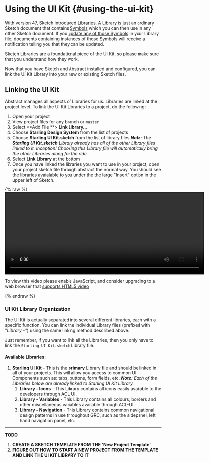 # Using the UI Kit {#using-the-ui-kit}

With version 47, Sketch introduced [Libraries](https://www.sketchapp.com/docs/libraries/). A Library is just an ordinary Sketch document that contains [Symbols](https://www.sketchapp.com/docs/symbols/) which you can then use in any other Sketch document. If you [update any of those Symbols](https://www.sketchapp.com/docs/libraries/library-symbols) in your Library file, documents containing instances of those Symbols will receive a notification telling you that they can be updated.

Sketch Libraries are a foundational piece of the UI Kit, so please make sure that you understand how they work.

Now that you have Sketch and Abstract installed and configured, you can link the UI Kit Library into your new or existing Sketch files.

## Linking the UI Kit

Abstract manages all aspects of Libraries for us. Libraries are linked at the project level. To link the UI Kit Libraries to a project, do the following:

1. Open your project
2. View project files for any branch or `master`
3. Select **Add File **&gt; **Link Library…**
4. Choose **Starling Design System** from the list of projects
5. Choose **Starling UI Kit.sketch** from the list of library files
   _**Note:** The **Starling UI Kit.sketch** Library already has all of the other Library files linked to it. Inception! Choosing this Library file will automatically bring the other Libraries along for the ride._
6. Select **Link Library** at the bottom
7. Once you have linked the libraries you want to use in your project, open your project sketch file through abstract the normal way. You should see the libraries avaialable to you under the the large "Insert" option in the upper left of Sketch.

{% raw %}
 <video id="my-video" class="video-js" controls preload="auto" width="640" height="264" data-setup="{}">
  <source src="/assets/abstract-link-library.mp4" type='video/mp4'>
  <p class="vjs-no-js">
    To view this video please enable JavaScript, and consider upgrading to a web browser that
    <a href="http://videojs.com/html5-video-support/" target="_blank">supports HTML5 video</a>
  </p>
</video>
{% endraw %}

### UI Kit Library Organization

The UI Kit is actually separated into several different libraries, each with a specific function. You can link the individual Library files \(prefixed with "_Library -"_\) using the same linking method described above.

Just remember, if you want to link all the Libraries, then you only have to link the `Starling UI Kit.sketch` Library file.

#### Available Libraries:

1. **Starling UI Kit** - This is the **primary** Library file and should be linked in all of your projects. This will allow you access to common UI Components such as: tabs, buttons, form fields, etc. _**Note:** Each of the Libraries below are already linked to Starling UI Kit Library._
   1. **Library - Icons** - This Library contains all icons easily available to the developers through ACL-UI.
   2. **Library - Variables** - This Library contains all colours, borders and other miscellaneous variables available through ACL-UI.
   3. **Library - Navigation** - This Library contains common navigational design patterns in use throughout GRC, such as the sidepanel, left hand navigation panel, etc.

---

**TODO**

1. **CREATE A SKETCH TEMPLATE FROM THE 'New Project Template'**
2. **FIGURE OUT HOW TO START A NEW PROJECT FROM THE TEMPLATE AND LINK THE UI KIT LIBRARY TO IT**
